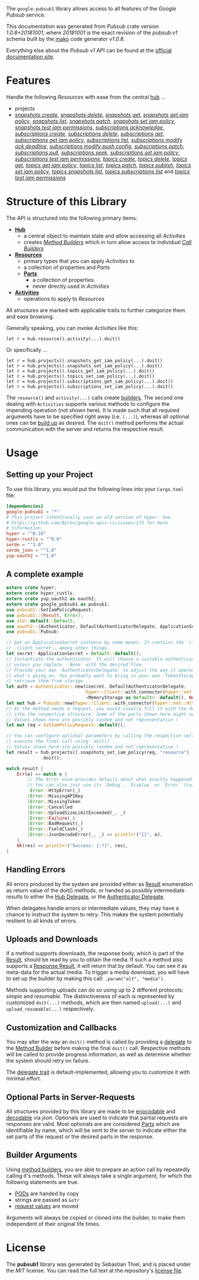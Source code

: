 <!---
DO NOT EDIT !
This file was generated automatically from 'src/mako/api/README.md.mako'
DO NOT EDIT !
-->
The `google-pubsub1` library allows access to all features of the *Google Pubsub* service.

This documentation was generated from *Pubsub* crate version *1.0.8+20181001*, where *20181001* is the exact revision of the *pubsub:v1* schema built by the [mako](http://www.makotemplates.org/) code generator *v1.0.8*.

Everything else about the *Pubsub* *v1* API can be found at the
[official documentation site](https://cloud.google.com/pubsub/docs).
# Features

Handle the following *Resources* with ease from the central [hub](https://docs.rs/google-pubsub1/1.0.8+20181001/google_pubsub1/struct.Pubsub.html) ... 

* projects
 * [*snapshots create*](https://docs.rs/google-pubsub1/1.0.8+20181001/google_pubsub1/struct.ProjectSnapshotCreateCall.html), [*snapshots delete*](https://docs.rs/google-pubsub1/1.0.8+20181001/google_pubsub1/struct.ProjectSnapshotDeleteCall.html), [*snapshots get*](https://docs.rs/google-pubsub1/1.0.8+20181001/google_pubsub1/struct.ProjectSnapshotGetCall.html), [*snapshots get iam policy*](https://docs.rs/google-pubsub1/1.0.8+20181001/google_pubsub1/struct.ProjectSnapshotGetIamPolicyCall.html), [*snapshots list*](https://docs.rs/google-pubsub1/1.0.8+20181001/google_pubsub1/struct.ProjectSnapshotListCall.html), [*snapshots patch*](https://docs.rs/google-pubsub1/1.0.8+20181001/google_pubsub1/struct.ProjectSnapshotPatchCall.html), [*snapshots set iam policy*](https://docs.rs/google-pubsub1/1.0.8+20181001/google_pubsub1/struct.ProjectSnapshotSetIamPolicyCall.html), [*snapshots test iam permissions*](https://docs.rs/google-pubsub1/1.0.8+20181001/google_pubsub1/struct.ProjectSnapshotTestIamPermissionCall.html), [*subscriptions acknowledge*](https://docs.rs/google-pubsub1/1.0.8+20181001/google_pubsub1/struct.ProjectSubscriptionAcknowledgeCall.html), [*subscriptions create*](https://docs.rs/google-pubsub1/1.0.8+20181001/google_pubsub1/struct.ProjectSubscriptionCreateCall.html), [*subscriptions delete*](https://docs.rs/google-pubsub1/1.0.8+20181001/google_pubsub1/struct.ProjectSubscriptionDeleteCall.html), [*subscriptions get*](https://docs.rs/google-pubsub1/1.0.8+20181001/google_pubsub1/struct.ProjectSubscriptionGetCall.html), [*subscriptions get iam policy*](https://docs.rs/google-pubsub1/1.0.8+20181001/google_pubsub1/struct.ProjectSubscriptionGetIamPolicyCall.html), [*subscriptions list*](https://docs.rs/google-pubsub1/1.0.8+20181001/google_pubsub1/struct.ProjectSubscriptionListCall.html), [*subscriptions modify ack deadline*](https://docs.rs/google-pubsub1/1.0.8+20181001/google_pubsub1/struct.ProjectSubscriptionModifyAckDeadlineCall.html), [*subscriptions modify push config*](https://docs.rs/google-pubsub1/1.0.8+20181001/google_pubsub1/struct.ProjectSubscriptionModifyPushConfigCall.html), [*subscriptions patch*](https://docs.rs/google-pubsub1/1.0.8+20181001/google_pubsub1/struct.ProjectSubscriptionPatchCall.html), [*subscriptions pull*](https://docs.rs/google-pubsub1/1.0.8+20181001/google_pubsub1/struct.ProjectSubscriptionPullCall.html), [*subscriptions seek*](https://docs.rs/google-pubsub1/1.0.8+20181001/google_pubsub1/struct.ProjectSubscriptionSeekCall.html), [*subscriptions set iam policy*](https://docs.rs/google-pubsub1/1.0.8+20181001/google_pubsub1/struct.ProjectSubscriptionSetIamPolicyCall.html), [*subscriptions test iam permissions*](https://docs.rs/google-pubsub1/1.0.8+20181001/google_pubsub1/struct.ProjectSubscriptionTestIamPermissionCall.html), [*topics create*](https://docs.rs/google-pubsub1/1.0.8+20181001/google_pubsub1/struct.ProjectTopicCreateCall.html), [*topics delete*](https://docs.rs/google-pubsub1/1.0.8+20181001/google_pubsub1/struct.ProjectTopicDeleteCall.html), [*topics get*](https://docs.rs/google-pubsub1/1.0.8+20181001/google_pubsub1/struct.ProjectTopicGetCall.html), [*topics get iam policy*](https://docs.rs/google-pubsub1/1.0.8+20181001/google_pubsub1/struct.ProjectTopicGetIamPolicyCall.html), [*topics list*](https://docs.rs/google-pubsub1/1.0.8+20181001/google_pubsub1/struct.ProjectTopicListCall.html), [*topics patch*](https://docs.rs/google-pubsub1/1.0.8+20181001/google_pubsub1/struct.ProjectTopicPatchCall.html), [*topics publish*](https://docs.rs/google-pubsub1/1.0.8+20181001/google_pubsub1/struct.ProjectTopicPublishCall.html), [*topics set iam policy*](https://docs.rs/google-pubsub1/1.0.8+20181001/google_pubsub1/struct.ProjectTopicSetIamPolicyCall.html), [*topics snapshots list*](https://docs.rs/google-pubsub1/1.0.8+20181001/google_pubsub1/struct.ProjectTopicSnapshotListCall.html), [*topics subscriptions list*](https://docs.rs/google-pubsub1/1.0.8+20181001/google_pubsub1/struct.ProjectTopicSubscriptionListCall.html) and [*topics test iam permissions*](https://docs.rs/google-pubsub1/1.0.8+20181001/google_pubsub1/struct.ProjectTopicTestIamPermissionCall.html)




# Structure of this Library

The API is structured into the following primary items:

* **[Hub](https://docs.rs/google-pubsub1/1.0.8+20181001/google_pubsub1/struct.Pubsub.html)**
    * a central object to maintain state and allow accessing all *Activities*
    * creates [*Method Builders*](https://docs.rs/google-pubsub1/1.0.8+20181001/google_pubsub1/trait.MethodsBuilder.html) which in turn
      allow access to individual [*Call Builders*](https://docs.rs/google-pubsub1/1.0.8+20181001/google_pubsub1/trait.CallBuilder.html)
* **[Resources](https://docs.rs/google-pubsub1/1.0.8+20181001/google_pubsub1/trait.Resource.html)**
    * primary types that you can apply *Activities* to
    * a collection of properties and *Parts*
    * **[Parts](https://docs.rs/google-pubsub1/1.0.8+20181001/google_pubsub1/trait.Part.html)**
        * a collection of properties
        * never directly used in *Activities*
* **[Activities](https://docs.rs/google-pubsub1/1.0.8+20181001/google_pubsub1/trait.CallBuilder.html)**
    * operations to apply to *Resources*

All *structures* are marked with applicable traits to further categorize them and ease browsing.

Generally speaking, you can invoke *Activities* like this:

```Rust,ignore
let r = hub.resource().activity(...).doit()
```

Or specifically ...

```ignore
let r = hub.projects().snapshots_get_iam_policy(...).doit()
let r = hub.projects().snapshots_set_iam_policy(...).doit()
let r = hub.projects().topics_get_iam_policy(...).doit()
let r = hub.projects().topics_set_iam_policy(...).doit()
let r = hub.projects().subscriptions_get_iam_policy(...).doit()
let r = hub.projects().subscriptions_set_iam_policy(...).doit()
```

The `resource()` and `activity(...)` calls create [builders][builder-pattern]. The second one dealing with `Activities` 
supports various methods to configure the impending operation (not shown here). It is made such that all required arguments have to be 
specified right away (i.e. `(...)`), whereas all optional ones can be [build up][builder-pattern] as desired.
The `doit()` method performs the actual communication with the server and returns the respective result.

# Usage

## Setting up your Project

To use this library, you would put the following lines into your `Cargo.toml` file:

```toml
[dependencies]
google-pubsub1 = "*"
# This project intentionally uses an old version of Hyper. See
# https://github.com/Byron/google-apis-rs/issues/173 for more
# information.
hyper = "^0.10"
hyper-rustls = "^0.6"
serde = "^1.0"
serde_json = "^1.0"
yup-oauth2 = "^1.0"
```

## A complete example

```Rust
extern crate hyper;
extern crate hyper_rustls;
extern crate yup_oauth2 as oauth2;
extern crate google_pubsub1 as pubsub1;
use pubsub1::SetIamPolicyRequest;
use pubsub1::{Result, Error};
use std::default::Default;
use oauth2::{Authenticator, DefaultAuthenticatorDelegate, ApplicationSecret, MemoryStorage};
use pubsub1::Pubsub;

// Get an ApplicationSecret instance by some means. It contains the `client_id` and 
// `client_secret`, among other things.
let secret: ApplicationSecret = Default::default();
// Instantiate the authenticator. It will choose a suitable authentication flow for you, 
// unless you replace  `None` with the desired Flow.
// Provide your own `AuthenticatorDelegate` to adjust the way it operates and get feedback about 
// what's going on. You probably want to bring in your own `TokenStorage` to persist tokens and
// retrieve them from storage.
let auth = Authenticator::new(&secret, DefaultAuthenticatorDelegate,
                              hyper::Client::with_connector(hyper::net::HttpsConnector::new(hyper_rustls::TlsClient::new())),
                              <MemoryStorage as Default>::default(), None);
let mut hub = Pubsub::new(hyper::Client::with_connector(hyper::net::HttpsConnector::new(hyper_rustls::TlsClient::new())), auth);
// As the method needs a request, you would usually fill it with the desired information
// into the respective structure. Some of the parts shown here might not be applicable !
// Values shown here are possibly random and not representative !
let mut req = SetIamPolicyRequest::default();

// You can configure optional parameters by calling the respective setters at will, and
// execute the final call using `doit()`.
// Values shown here are possibly random and not representative !
let result = hub.projects().snapshots_set_iam_policy(req, "resource")
             .doit();

match result {
    Err(e) => match e {
        // The Error enum provides details about what exactly happened.
        // You can also just use its `Debug`, `Display` or `Error` traits
         Error::HttpError(_)
        |Error::MissingAPIKey
        |Error::MissingToken
        |Error::Cancelled
        |Error::UploadSizeLimitExceeded(_, _)
        |Error::Failure(_)
        |Error::BadRequest(_)
        |Error::FieldClash(_)
        |Error::JsonDecodeError(_, _) => println!("{}", e),
    },
    Ok(res) => println!("Success: {:?}", res),
}

```
## Handling Errors

All errors produced by the system are provided either as [Result](https://docs.rs/google-pubsub1/1.0.8+20181001/google_pubsub1/enum.Result.html) enumeration as return value of 
the doit() methods, or handed as possibly intermediate results to either the 
[Hub Delegate](https://docs.rs/google-pubsub1/1.0.8+20181001/google_pubsub1/trait.Delegate.html), or the [Authenticator Delegate](https://docs.rs/yup-oauth2/*/yup_oauth2/trait.AuthenticatorDelegate.html).

When delegates handle errors or intermediate values, they may have a chance to instruct the system to retry. This 
makes the system potentially resilient to all kinds of errors.

## Uploads and Downloads
If a method supports downloads, the response body, which is part of the [Result](https://docs.rs/google-pubsub1/1.0.8+20181001/google_pubsub1/enum.Result.html), should be
read by you to obtain the media.
If such a method also supports a [Response Result](https://docs.rs/google-pubsub1/1.0.8+20181001/google_pubsub1/trait.ResponseResult.html), it will return that by default.
You can see it as meta-data for the actual media. To trigger a media download, you will have to set up the builder by making
this call: `.param("alt", "media")`.

Methods supporting uploads can do so using up to 2 different protocols: 
*simple* and *resumable*. The distinctiveness of each is represented by customized 
`doit(...)` methods, which are then named `upload(...)` and `upload_resumable(...)` respectively.

## Customization and Callbacks

You may alter the way an `doit()` method is called by providing a [delegate](https://docs.rs/google-pubsub1/1.0.8+20181001/google_pubsub1/trait.Delegate.html) to the 
[Method Builder](https://docs.rs/google-pubsub1/1.0.8+20181001/google_pubsub1/trait.CallBuilder.html) before making the final `doit()` call. 
Respective methods will be called to provide progress information, as well as determine whether the system should 
retry on failure.

The [delegate trait](https://docs.rs/google-pubsub1/1.0.8+20181001/google_pubsub1/trait.Delegate.html) is default-implemented, allowing you to customize it with minimal effort.

## Optional Parts in Server-Requests

All structures provided by this library are made to be [enocodable](https://docs.rs/google-pubsub1/1.0.8+20181001/google_pubsub1/trait.RequestValue.html) and 
[decodable](https://docs.rs/google-pubsub1/1.0.8+20181001/google_pubsub1/trait.ResponseResult.html) via *json*. Optionals are used to indicate that partial requests are responses 
are valid.
Most optionals are are considered [Parts](https://docs.rs/google-pubsub1/1.0.8+20181001/google_pubsub1/trait.Part.html) which are identifiable by name, which will be sent to 
the server to indicate either the set parts of the request or the desired parts in the response.

## Builder Arguments

Using [method builders](https://docs.rs/google-pubsub1/1.0.8+20181001/google_pubsub1/trait.CallBuilder.html), you are able to prepare an action call by repeatedly calling it's methods.
These will always take a single argument, for which the following statements are true.

* [PODs][wiki-pod] are handed by copy
* strings are passed as `&str`
* [request values](https://docs.rs/google-pubsub1/1.0.8+20181001/google_pubsub1/trait.RequestValue.html) are moved

Arguments will always be copied or cloned into the builder, to make them independent of their original life times.

[wiki-pod]: http://en.wikipedia.org/wiki/Plain_old_data_structure
[builder-pattern]: http://en.wikipedia.org/wiki/Builder_pattern
[google-go-api]: https://github.com/google/google-api-go-client

# License
The **pubsub1** library was generated by Sebastian Thiel, and is placed 
under the *MIT* license.
You can read the full text at the repository's [license file][repo-license].

[repo-license]: https://github.com/Byron/google-apis-rsblob/master/LICENSE.md
